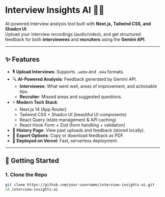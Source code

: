 # Interview Insights AI 🎤🤖

AI-powered interview analysis tool built with **Next.js, Tailwind CSS, and Shadcn UI**.  
Upload your interview recordings (audio/video), and get structured feedback for both **interviewees** and **recruiters** using the **Gemini API**.  

---

## ✨ Features
- 🎙 **Upload Interviews**: Supports `.webm` and `.m4a` formats.  
- 🔍 **AI-Powered Analysis**: Feedback generated by Gemini API.  
  - **Interviewee**: What went well, areas of improvement, and actionable tips.  
  - **Recruiter**: Missed areas and suggested questions.  
- ⚡ **Modern Tech Stack**:  
  - Next.js 14 (App Router)  
  - Tailwind CSS + Shadcn UI (beautiful UI components)  
  - React Query (state management & API caching)  
  - React Hook Form + Zod (form handling + validation)  
- 💾 **History Page**: View past uploads and feedback (stored locally).  
- 📄 **Export Options**: Copy or download feedback as PDF.  
- 🎥 **Deployed on Vercel**: Fast, serverless deployment.  

---

## 🚀 Getting Started

### 1. Clone the Repo
```bash
git clone https://github.com/your-username/interview-insights-ai.git
cd interview-insights-ai
